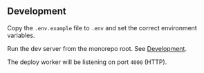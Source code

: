 ## Development

Copy the `.env.example` file to `.env` and set the correct environment variables.

Run the dev server from the monorepo root. See [Development](../../README.md#development).

The deploy worker will be listening on port `4000` (HTTP).
